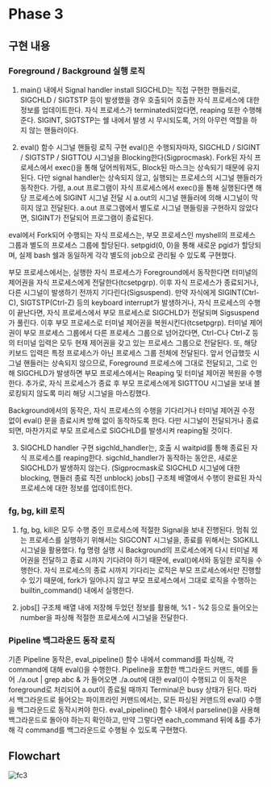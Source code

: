 # Phase 3
## 구현 내용
### Foreground / Background 실행 로직
1. main() 내에서 Signal handler install
SIGCHLD는 직접 구현한 핸들러로, SIGCHLD / SIGTSTP 등이 발생했을 경우 호출되어 호출한 자식 프로세스에 대한 정보를 업데이트한다. 자식 프로세스가 terminated되었다면, reaping 또한 수행해 준다.
SIGINT, SIGTSTP는 쉘 내에서 발생 시 무시되도록, 거의 아무런 역할을 하지 않는 핸들러이다.

2. eval() 함수 시그널 핸들링 로직 구현
eval()은 수행되자마자, SIGCHLD / SIGINT / SIGTSTP / SIGTTOU 시그널을 Blocking한다(Sigprocmask).
Fork된 자식 프로세스에서 exec()을 통해 덮어씌워져도, Block된 마스크는 상속되기 때문에 유지된다.
다만 signal handler는 상속되지 않고, 실행되는 프로세스의 시그널 핸들러가 동작한다. 가령, a.out 프로그램이 자식 프로세스에서 exec()을 통해 실행된다면 해당 프로세스에 SIGINT 시그널 전달 시 a.out의 시그널 핸들러에 의해 시그널이 막히지 않고 전달된다. a.out 프로그램에서 별도로 시그널 핸들링을 구현하지 않았다면, SIGINT가 전달되어 프로그램이 종료된다.

eval에서 Fork되어 수행되는 자식 프로세스는, 부모 프로세스인 myshell의 프로세스 그룹과 별도의 프로세스 그룹에 할당된다. setpgid(0, 0)을 통해 새로운 pgid가 할당되며, 실제 bash 쉘과 동일하게 각각 별도의 job으로 관리될 수 있도록 구현했다.

부모 프로세스에서는, 실행한 자식 프로세스가 Foreground에서 동작한다면 터미널의 제어권을 자식 프로세스에게 전달한다(tcsetpgrp). 이후 자식 프로세스가 종료되거나, 다른 시그널이 발생하기 전까지 기다린다(Sigsuspend). 만약 자식에게 SIGINT(Ctrl-C), SIGTSTP(Ctrl-Z) 등의 keyboard interrupt가 발생하거나, 자식 프로세스의 수행이 끝난다면, 자식 프로세스에서 부모 프로세스로 SIGCHLD가 전달되며 Sigsuspend가 풀린다. 이후 부모 프로세스로 터미널 제어권을 복원시킨다(tcsetpgrp). 터미널 제어권이 부모 프로세스 그룹에서 다른 프로세스 그룹으로 넘어갔다면, Ctrl-C나 Ctrl-Z 등의 터미널 입력은 모두 현재 제어권을 갖고 있는 프로세스 그룹으로 전달된다. 또, 해당 키보드 입력은 특정 프로세스가 아닌 프로세스 그룹 전체에 전달된다. 앞서 언급했듯 시그널 핸들러는 상속되지 않으므로, Foreground 프로세스에 그대로 전달되고, 그로 인해 SIGCHLD가 발생하면 부모 프로세스에서는 Reaping 및 터미널 제어권 복원을 수행한다.
추가로, 자식 프로세스가 종료 후 부모 프로세스에게 SIGTTOU 시그널을 보내 블로킹되지 않도록 미리 해당 시그널을 마스킹했다. 

Background에서의 동작은, 자식 프로세스의 수행을 기다리거나 터미널 제어권 수정 없이 eval() 문을 종료시켜 방해 없이 동작하도록 한다. 다만 시그널이 전달되거나 종료되면, 마찬가지로 부모 프로세스로 SIGCHLD를 발생시켜 reaping될 것이다.

3. SIGCHLD handler 구현
sigchld_handler는, 호출 시 waitpid를 통해 종료된 자식 프로세스를 reaping한다.
sigchld_handler가 동작하는 동안은, 새로운 SIGCHLD가 발생하지 않는다. (Sigprocmask로 SIGCHLD 시그널에 대한 blocking, 핸들러 종료 직전 unblock)
jobs[] 구조체 배열에서 수행이 완료된 자식 프로세스에 대한 정보를 업데이트한다.

### fg, bg, kill 로직
1. fg, bg, kill은 모두 수행 중인 프로세스에 적절한 Signal을 보내 진행된다.
멈춰 있는 프로세스를 실행하기 위해서는 SIGCONT 시그널을, 종료를 위해서는 SIGKILL 시그널을 활용했다. fg 명령 실행 시 Background의 프로세스에게 다시 터미널 제어권을 전달하고 종료 시까지 기다려야 하기 때문에, eval()에서와 동일한 로직을 수행한다. 자식 프로세스의 종료 시까지 기다리는 로직은 부모 프로세스에서만 진행할 수 있기 때문에, fork가 일어나지 않고 부모 프로세스에서 그대로 로직을 수행하는 builtin_command() 내에서 실행한다. 

2. jobs[] 구조체 배열 내에 저장해 두었던 정보를 활용해, %1 - %2 등으로 들어오는 number을 파싱해 적절한 프로세스에 시그널을 전달한다.

### Pipeline 백그라운드 동작 로직
기존 Pipeline 동작은, eval_pipeline() 함수 내에서 command를 파싱해, 각 command에 대해 eval()을 수행한다. Pipeline을 포함한 백그라운드 커맨드, 예를 들어 ./a.out | grep abc & 가 들어오면 ./a.out에 대한 eval()이 수행되고 이 동작은 foreground로 처리되어 a.out이 종료될 때까지 Terminal은 busy 상태가 된다. 따라서 백그라운드로 들어오는 파이프라인 커맨드에서는, 모든 파싱된 커맨드의 eval() 수행을 백그라운드로 동작시켜야 한다.
eval_pipeline() 함수 내에서 parseline()을 사용해 백그라운드로 돌아야 하는지 확인하고, 만약 그렇다면 each_command 뒤에 &를 추가해 각 command를 백그라운드로 수행될 수 있도록 구현했다.

## Flowchart
![fc3](https://github.com/SEEWON/Myshell/assets/50395394/cc9fe69b-d39e-4521-9eef-092caea93eff)